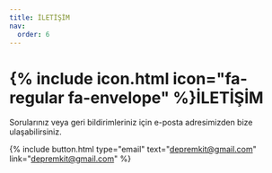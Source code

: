 ```yaml
---
title: İLETİŞİM
nav:
  order: 6
---
```


# {% include icon.html icon="fa-regular fa-envelope" %}İLETİŞİM

Sorularınız veya geri bildirimleriniz için e-posta adresimizden bize ulaşabilirsiniz.

{%
  include button.html
  type="email"
  text="depremkit@gmail.com"
  link="depremkit@gmail.com"
%}

